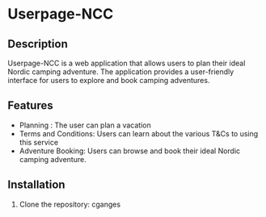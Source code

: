 # Userpage-NCC

## Description

Userpage-NCC is a web application that allows users to plan their ideal Nordic camping adventure. The application provides a user-friendly interface for users to explore and book camping adventures.

## Features

- Planning : The user can plan a vacation
- Terms and Conditions: Users can learn about the various T&Cs to using this service
- Adventure Booking: Users can browse and book their ideal Nordic camping adventure.
## Installation

1. Clone the repository:
cganges
